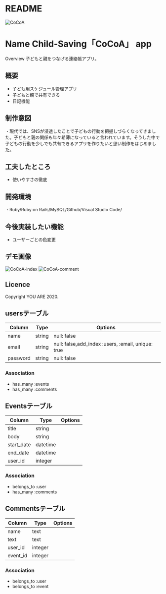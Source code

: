 
# README
![CoCoA](https://user-images.githubusercontent.com/67889594/94167360-62ef0500-fec7-11ea-96b2-ae21947b397e.jpg)

Name
Child-Saving「CoCoA」 app
====

Overview
子どもと親をつなげる連絡帳アプリ。

## 概要
<ul>
  <li>子ども用スケジュール管理アプリ</li>
  <li>子どもと親で共有できる</li>
  <li>日記機能</li>
</ul>

## 制作意図
・現代では、SNSが浸透したことで子どもの行動を把握しづらくなってきました。子どもと親の関係も年々希薄になっていると言われています。そうした中で子どもの行動を少しでも共有できるアプリを作りたいと思い制作をはじめました。


## 工夫したところ
<ul>
  <li>使いやすさの徹底</li>
</ul>


## 開発環境
・Ruby/Ruby on Rails/MySQL/Github/Visual Studio Code/

## 今後実装したい機能
<ul>
  <li>ユーザーごとの色変更</li>
</ul>

## デモ画像
![CoCoA-index](https://user-images.githubusercontent.com/67889594/94344029-4e417700-0057-11eb-8677-f9b2cdad3386.png)
![CoCoA-comment](https://user-images.githubusercontent.com/67889594/94344107-fc4d2100-0057-11eb-93bd-4d259462c29b.png)


## Licence
Copyright YOU ARE 2020.

## usersテーブル

Column|Type|Options|
|------|----|-------|
|name|string|null: false|
|email|string|null: false,add_index :users, :email, unique: true|
|password|string|null: false|

### Association
- has_many :events
- has_many :comments


## Eventsテーブル

Column|Type|Options|
|------|----|-------|
|title|string|
|body|string|
|start_date|datetime|
|end_date|datetime|
|user_id|integer|

### Association
- belongs_to :user
- has_many :comments


## Commentsテーブル

Column|Type|Options|
|------|----|-------|
|name|text|
|text|text|
|user_id|integer|
|event_id|integer|

### Association
- belongs_to :user
- belongs_to :event

